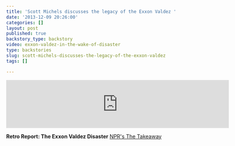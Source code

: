 ```yaml
---
title: 'Scott Michels discusses the legacy of the Exxon Valdez '
date: '2013-12-09 20:26:00'
categories: []
layout: post
published: true
backstory_type: backstory
video: exxon-valdez-in-the-wake-of-disaster
type: backstories
slug: scott-michels-discusses-the-legacy-of-the-exxon-valdez
tags: []

---
```

<iframe width="600" height="130" frameborder="0" scrolling="no" src="https://www.wnyc.org/widgets/ondemand_player/takeaway/#file=%2Faudio%2Fxspf%2F335385%2F"></iframe>

**Retro Report: The Exxon Valdez Disaster**
[NPR's The Takeaway](http://www.thetakeaway.org/story/retro-report-exxon-valdez-disaster/)

